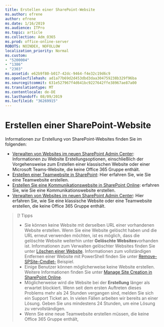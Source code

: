 ```yaml
---
title: Erstellen einer SharePoint-Website
ms.author: efrene
author: efrene
ms.date: 1/16/2019
ms.audience: ITPro
ms.topic: article
ms.collection: Adm_O365
ms.prod: office-online-server
ROBOTS: NOINDEX, NOFOLLOW
localization_priority: Normal
ms.custom:
- "5200004"
- "1386"
- "2303"
ms.assetid: e62b9f80-b017-42dc-9464-f4e32c19d6c9
ms.openlocfilehash: ad1a77b69d2d453dbd3daa304759238b329f96ba
ms.sourcegitcommit: 631e527967f4d641bc9227642ffe38967ae87a00
ms.translationtype: MT
ms.contentlocale: de-DE
ms.lasthandoff: 08/09/2019
ms.locfileid: "36269915"
---
```

# <a name="create-a-sharepoint-site"></a>Erstellen einer SharePoint-Website

Informationen zur Erstellung von SharePoint-Websites finden Sie im folgenden:
- [Verwalten von Websites im neuen SharePoint Admin Center](https://docs.microsoft.com/sharepoint/manage-site-creation): Informationen zu Website Erstellungsoptionen, einschließlich der Vorgehensweise zum Erstellen einer klassischen Website oder einer Microsoft Teams-Website, die keine Office 365 Gruppe enthält.
- [Erstellen einer Teamwebsite in SharePoint](https://support.office.com/article/create-a-team-site-in-sharepoint-ef10c1e7-15f3-42a3-98aa-b5972711777d?ui=en-US&amp;rs=en-US&amp;ad=US): Hier erfahren Sie, wie Sie eine Teamwebsite erstellen.
- [Erstellen Sie eine Kommunikationswebsite in SharePoint Online](https://support.office.com/article/7fb44b20-a72f-4d2c-9173-fc8f59ba50eb): erfahren Sie, wie Sie eine Kommunikationswebsite erstellen.
- [Verwalten von Websites im neuen SharePoint Admin Center](https://docs.microsoft.com/sharepoint/manage-sites-in-new-admin-center#create-a-site): Hier erfahren Sie, wie Sie eine klassische Website oder eine Teamwebsite erstellen, die keine Office 365 Gruppe enthält.


  
> [! Tipps
> - Sie können keine Website mit derselben URL einer vorhandenen Website erstellen. Wenn Sie eine Website gelöscht haben und die URL erneut verwenden möchten, ist es möglich, dass die gelöschte Website weiterhin unter **Gelöschte Websites**vorhanden ist. Informationen zum Verwalten gelöschter Websites finden Sie unter [Löschen einer Website](https://docs.microsoft.com/sharepoint/manage-sites-in-new-admin-center#delete-a-site). Informationen zum vollständigen Entfernen einer Website mit PowerShell finden Sie unter [Remove-SPSite-Cmdlet-](https://docs.microsoft.com/sharepoint/manage-sites-in-new-admin-center#delete-a-site) Beispiel.
> - Einige Benutzer können möglicherweise keine Website erstellen. Weitere Informationen finden Sie unter [Manage Site Creation in SharePoint Online](https://docs.microsoft.com/sharepoint/manage-site-creation).
> - Möglicherweise wird die Website bei der **Erstellung** länger als erwartet blockiert. Wenn seit dem ersten Auftreten dieses Problems mehr als 24 Stunden vergangen sind, melden Sie sich ein Support Ticket an. In vielen Fällen arbeiten wir bereits an einer Lösung. Geben Sie uns mindestens 24 Stunden, um eine Lösung zu vervollständigen.
> - Wenn Sie eine neue Teamwebsite erstellen müssen, die keine Office 365 Gruppe enthält, 



